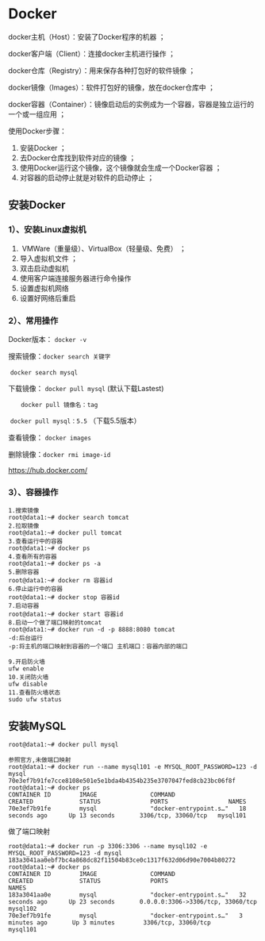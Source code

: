 # Docker

docker主机（Host）：安装了Docker程序的机器 ；

docker客户端（Client）：连接docker主机进行操作 ； 

docker仓库（Registry）：用来保存各种打包好的软件镜像 ；

docker镜像（Images）：软件打包好的镜像，放在docker仓库中 ；

docker容器（Container）：镜像启动后的实例成为一个容器，容器是独立运行的一个或一组应用 ；

使用Docker步骤：

1. 安装Docker ；
2. 去Docker仓库找到软件对应的镜像 ；
3. 使用Docker运行这个镜像，这个镜像就会生成一个Docker容器 ；
4. 对容器的启动停止就是对软件的启动停止 ；

## 安装Docker

### 1）、安装Linux虚拟机

1. ​	VMWare（重量级）、VirtualBox（轻量级、免费） ；
2. 导入虚拟机文件 ；
3.  双击启动虚拟机
4. 使用客户端连接服务器进行命令操作
5. 设置虚拟机网络
6. 设置好网络后重启

### 2）、常用操作

Docker版本： `docker -v`

搜索镜像：`docker search 关键字`

​			    	`docker search mysql `

下载镜像： `docker pull mysql` (默认下载Lastest)

​					`	docker pull 镜像名：tag`

​					`docker pull mysql：5.5` （下载5.5版本）

查看镜像： `docker images`

删除镜像：`docker rmi image-id`

<https://hub.docker.com/>

### 3）、容器操作

```shell
1.搜索镜像
root@data1:~# docker search tomcat
2.拉取镜像
root@data1:~# docker pull tomcat
3.查看运行中的容器
root@data1:~# docker ps
4.查看所有的容器
root@data1:~# docker ps -a
5.删除容器
root@data1:~# docker rm 容器id
6.停止运行中的容器
root@data1:~# docker stop 容器id
7.启动容器
root@data1:~# docker start 容器id
8.启动一个做了端口映射的tomcat
root@data1:~# docker run -d -p 8888:8080 tomcat
-d:后台运行
-p:将主机的端口映射到容器的一个端口 主机端口：容器内部的端口

9.开启防火墙
ufw enable
10.关闭防火墙
ufw disable
11.查看防火墙状态
sudo ufw status
```



## 安装MySQL

```shell
root@data1:~# docker pull mysql

参照官方,未做端口映射
root@data1:~# docker run --name mysql101 -e MYSQL_ROOT_PASSWORD=123 -d mysql
70e3ef7b91fe7cce8108e501e5e1bda4b4354b235e3707047fed8cb23bc06f8f
root@data1:~# docker ps 
CONTAINER ID        IMAGE               COMMAND                  CREATED             STATUS              PORTS                 NAMES
70e3ef7b91fe        mysql               "docker-entrypoint.s…"   18 seconds ago      Up 13 seconds       3306/tcp, 33060/tcp   mysql101
```

做了端口映射

```shell
root@data1:~# docker run -p 3306:3306 --name mysql102 -e MYSQL_ROOT_PASSWORD=123 -d mysql
183a3041aa0ebf7bc4a868dc82f11504b83ce0c1317f632d06d90e7004b80272
root@data1:~# docker ps 
CONTAINER ID        IMAGE               COMMAND                  CREATED             STATUS              PORTS                               NAMES
183a3041aa0e        mysql               "docker-entrypoint.s…"   32 seconds ago      Up 23 seconds       0.0.0.0:3306->3306/tcp, 33060/tcp   mysql102
70e3ef7b91fe        mysql               "docker-entrypoint.s…"   3 minutes ago       Up 3 minutes        3306/tcp, 33060/tcp                 mysql101
```

